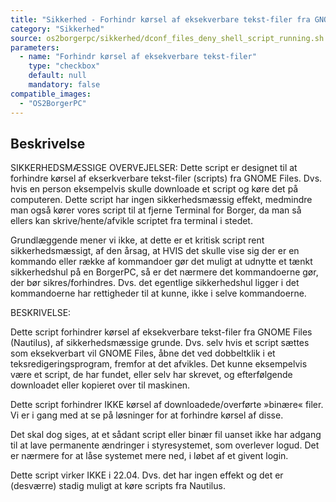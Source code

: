 ```yaml
---
title: "Sikkerhed - Forhindr kørsel af eksekverbare tekst-filer fra GNOME Files (Nautilus)"
category: "Sikkerhed"
source: os2borgerpc/sikkerhed/dconf_files_deny_shell_script_running.sh
parameters:
  - name: "Forhindr kørsel af eksekverbare tekst-filer"
    type: "checkbox"
    default: null
    mandatory: false
compatible_images:
  - "OS2BorgerPC"
---
```


## Beskrivelse
SIKKERHEDSMÆSSIGE OVERVEJELSER:
Dette script er designet til at forhindre kørsel af ekserkverbare tekst-filer (scripts) fra GNOME Files. 
Dvs. hvis en person eksempelvis skulle downloade et script og køre det på computeren. 
Dette script har ingen sikkerhedsmæssig effekt, medmindre man også kører vores script til at fjerne Terminal for Borger, da man så ellers kan skrive/hente/afvikle scriptet fra terminal i stedet.

Grundlæggende mener vi ikke, at dette er et kritisk script rent sikkerhedsmæssigt, af den årsag, at HVIS det skulle vise sig der er en kommando eller række af kommandoer gør det muligt at udnytte et tænkt sikkerhedshul på en BorgerPC, så er det nærmere det kommandoerne gør, der bør sikres/forhindres. Dvs. det egentlige sikkerhedshul ligger i det kommandoerne har rettigheder til at kunne, ikke i selve kommandoerne.

BESKRIVELSE:

Dette script forhindrer kørsel af eksekverbare tekst-filer fra GNOME Files (Nautilus), af sikkerhedsmæssige grunde. Dvs. selv hvis et script sættes som eksekverbart vil GNOME Files, åbne det ved dobbeltklik i et teksredigeringsprogram, fremfor at det afvikles.
Det kunne eksempelvis være et script, de har fundet, eller selv har skrevet, og efterfølgende downloadet eller kopieret over til maskinen.

Dette script forhindrer IKKE kørsel af downloadede/overførte »binære« filer. Vi er i gang med at se på løsninger for at forhindre kørsel af disse.

Det skal dog siges, at et sådant script eller binær fil uanset ikke har adgang til at lave permanente ændringer i styresystemet, som overlever logud.
Det er nærmere for at låse systemet mere ned, i løbet af et givent login.

Dette script virker IKKE i 22.04. Dvs. det har ingen effekt og det er (desværre) stadig muligt at køre scripts fra Nautilus.